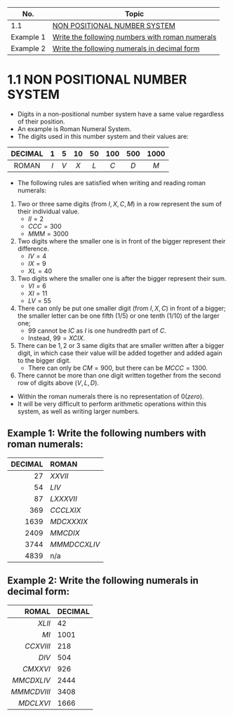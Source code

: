 | No.       | Topic                                                                                                         |
| --------- | ------------------------------------------------------------------------------------------------------------- |
| 1.1       | [NON POSITIONAL NUMBER SYSTEM](#11-non-positional-number-system)                                              |
| Example 1 | [Write the following numbers with roman numerals](#example-1-write-the-following-numbers-with-roman-numerals) |
| Example 2 | [Write the following numerals in decimal form](#example-2-write-the-following-numerals-in-decimal-form)       |

# 1.1 NON POSITIONAL NUMBER SYSTEM

- Digits in a non-positional number system have a same value regardless of their position.
- An example is Roman Numeral System.
- The digits used in this number system and their values are:

| DECIMAL | $1$ | $5$ | $10$ | $50$ | $100$ | $500$ | $1000$ | 
|:---:|:---:|:---:|:---:|:---:|:---:|:---:|:---:|
| ROMAN | $I$ | $V$ | $X$ | $L$ | $C$ | $D$ | $M$ |

- The following rules are satisfied when writing and reading roman numerals:

1. Two or three same digits (from $I, X, C, M$) in a row represent the sum of their individual value.
   - $II = 2$ 
   - $CCC=300$ 
   - $MMM=3000$
2. Two digits where the smaller one is in front of the bigger represent their difference.
   - $IV = 4$ 
   - $IX = 9$ 
   - $XL=40$
3. Two digits where the smaller one is after the bigger represent their sum.
   - $VI = 6$ 
   - $XI = 11$ 
   - $LV=55$
4. There can only be put one smaller digit (from $I, X, C$) in front of a bigger; the smaller letter can be one fifth $(1/5)$ or one tenth $(1/10)$ of the larger one;
   - $99$ cannot be $IC$ as $I$ is one hundredth part of $C$.
   - Instead, $99 = XCIX$.
5. There can be $1, 2$ or $3$ same digits that are smaller written after a bigger digit, in which case their value will be added together and added again to the bigger digit.
   - There can only be $CM=900$, but there can be $MCCC=1300$.
6. There cannot be more than one digit written together from the second row of digits above $(V, L, D)$.

- Within the roman numerals there is no representation of $0 (zero)$.
- It will be very difficult to perform arithmetic operations within this system, as well as writing larger numbers.

## Example 1: Write the following numbers with roman numerals:

| DECIMAL   | ROMAN     |
|----------:|:----------|
| $27$ | $XXVII$ |
| $54$ | $LIV$ |
| $87$ | $LXXXVII$ |
| $369$ | $CCCLXIX$ |
| $1639$ | $MDCXXXIX$ |
| $2409$ | $MMCDIX$ |
| $3744$ | $MMMDCCXLIV$ |
| $4839$ | $\text{n/a}$ |

## Example 2: Write the following numerals in decimal form:

| ROMAL     | DECIMAL   |
|----------:|:----------|
| $XLII$ | $42$ |
| $MI$ | $1001$ |
| $CCXVIII$ | $218$ |
| $DIV$ | $504$ |
| $CMXXVI$ | $926$ |
| $MMCDXLIV$ | $2444$ |
| $MMMCDVIII$ | $3408$ |
| $MDCLXVI$ | $1666$ |
